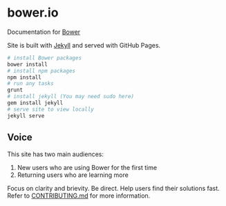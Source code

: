 # bower.io

Documentation for [Bower](http://bower.io)

Site is built with [Jekyll](http://jekyllrb.com) and served with GitHub Pages.

``` bash
# install Bower packages
bower install
# install npm packages
npm install
# run any tasks
grunt
# install jekyll (You may need sudo here)
gem install jekyll
# serve site to view locally
jekyll serve
```

## Voice

This site has two main audiences:

1. New users who are using Bower for the first time
2. Returning users who are learning more

Focus on clarity and brievity. Be direct. Help users find their solutions fast. Refer to [CONTRIBUTING.md](https://github.com/bower/bower.github.io/blob/master/CONTRIBUTING.md) for more information.
